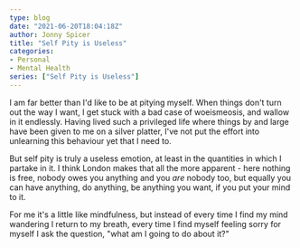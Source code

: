 ```yaml
---
type: blog
date: "2021-06-20T18:04:18Z"
author: Jonny Spicer
title: "Self Pity is Useless"
categories:
- Personal
- Mental Health
series: ["Self Pity is Useless"]
---
```

I am far better than I'd like to be at pitying myself. When things don't turn out the way I want, I get stuck with a bad case of woeismeosis, and wallow in
it endlessly. Having lived such a privileged life where things by and large have been given to me on a silver platter, I've not put the effort into
unlearning this behaviour yet that I need to.

But self pity is truly a useless emotion, at least in the quantities in which I partake in it. I think London makes that all the more apparent - here nothing
is free, nobody owes you anything and you *are* nobody too, but equally you can have anything, do anything, be anything you want, if you put your mind to it.

For me it's a little like mindfulness, but instead of every time I find my mind wandering I return to my breath, every time I find myself feeling sorry for
myself I ask the question, "what am I going to do about it?"
